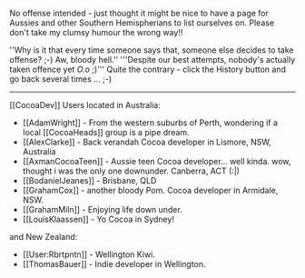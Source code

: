 

No offense intended - just thought it might be nice to have a page for Aussies and other Southern Hemispherians to list ourselves on.
Please don't take my clumsy humour the wrong way!!

''Why is it that every time someone says that, someone else decides to take offense? ;-) Aw, bloody hell.'' '''Despite our best attempts, nobody's actually taken offence yet _O.o_ ;)''' Quite the contrary - click the History button and go back several times ... ;-)

----

[[CocoaDev]] Users located in Australia:

* [[AdamWright]] - From the western suburbs of Perth, wondering if a local [[CocoaHeads]] group is a pipe dream.
* [[AlexClarke]] - Back verandah Cocoa developer in Lismore, NSW, Australia
* [[AxmanCocoaTeen]] - Aussie teen Cocoa developer... well kinda. wow, thought i was the only one downunder. Canberra, ACT (:|)
* [[BodanielJeanes]] - Brisbane, QLD
* [[GrahamCox]] - another bloody Pom. Cocoa developer in Armidale, NSW. 
* [[GrahamMiln]] - Enjoying life down under.
* [[LouisKlaassen]] - Yo Cocoa in Sydney!


and New Zealand:

* [[User:Rbrtpntn]] - Wellington Kiwi.
* [[ThomasBauer]] - Indie developer in Wellington.